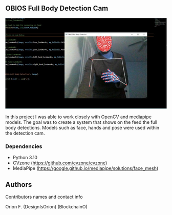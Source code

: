 ## OBIOS Full Body Detection Cam

<img src="https://github.com/designisO/OBIOS-Full-Body-Detection/blob/main/FORB8_5X0AIw7rr.jpg" />

In this project I was able to work closely with OpenCV and mediapipe models. The goal was to create a system that shows on the feed the full body detections. Models such as face, hands and pose were used within the detection cam. 


### Dependencies

* Python 3.10
* CVzone (https://github.com/cvzone/cvzone)
* MediaPipe (https://google.github.io/mediapipe/solutions/face_mesh)


## Authors

Contributors names and contact info

Orion F.
(DesignIsOrion)
(BlockchainO)
